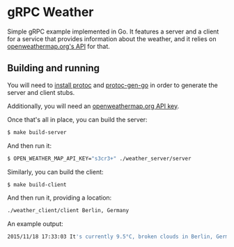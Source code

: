 # gRPC Weather

Simple gRPC example implemented in Go. It features a server and a client for a service that provides information about the weather, and it relies on [openweathermap.org's API](http://openweathermap.org/api) for that.

## Building and running

You will need to [install protoc](https://github.com/google/protobuf/blob/master/INSTALL.txt) and [protoc-gen-go](https://github.com/golang/protobuf) in order to generate the server and client stubs.

Additionally, you will need an [openweathermap.org API key](http://openweathermap.org/appid).

Once that's all in place, you can build the server:

```sh
$ make build-server
```

And then run it:

```sh
$ OPEN_WEATHER_MAP_API_KEY="s3cr3+" ./weather_server/server
```

Similarly, you can build the client:

```sh
$ make build-client
```

And then run it, providing a location:

```sh
./weather_client/client Berlin, Germany
```

An example output:

```sh
2015/11/18 17:33:03 It's currently 9.5°C, broken clouds in Berlin, Germany
```
